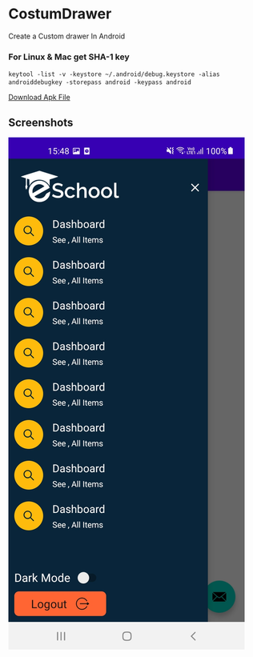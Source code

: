 # CostumDrawer
Create a Custom drawer In Android

### For Linux & Mac get SHA-1 key

`````
keytool -list -v -keystore ~/.android/debug.keystore -alias androiddebugkey -storepass android -keypass android 

`````

[Download Apk File](https://docs.google.com/uc?export=download&id=19vAfAT0qvbR0Mn5K7KhQ55zur-I86Pcr)


Screenshots
-----------
![Alt text](https://github.com/arundidauli/CostumDrawer/blob/master/Screenshot_20210819-154815_CostumDrawer.jpg) 



